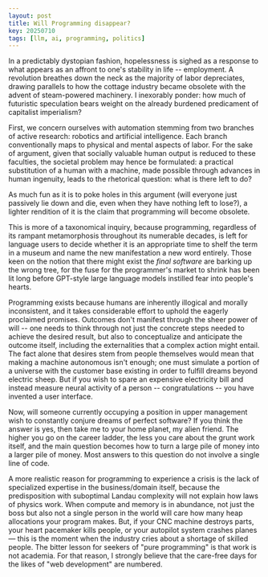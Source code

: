 ```yaml
---
layout: post
title: Will Programming disappear?
key: 20250710
tags: [llm, ai, programming, politics] 
---
```


In a predictably dystopian fashion, hopelessness is sighed as a response to what appears as an affront to one's
stability in life -- employment. A revolution breathes down the neck as the majority of labor depreciates, drawing
parallels to how the cottage industry became obsolete with the advent of steam-powered machinery. I inexorably ponder:
how much of futuristic speculation bears weight on the already burdened predicament of capitalist imperialism?

First, we concern ourselves with automation stemming from two branches of active research: robotics and artificial
intelligence. Each branch conventionally maps to physical and mental aspects of labor. For the sake of argument, given
that socially valuable human output is reduced to these faculties, the societal problem may hence be formulated: a
practical substitution of a human with a machine, made possible through advances in human ingenuity, leads to the
rhetorical question: what is there left to do?

As much fun as it is to poke holes in this argument (will everyone just passively lie down and die, even when they have
nothing left to lose?), a lighter rendition of it is the claim that programming will become obsolete.

This is more of a taxonomical inquiry, because programming, regardless of its rampant metamorphosis throughout its
numerable decades, is left for language users to decide whether it is an appropriate time to shelf the term in a museum
and name the new manifestation a new word entirely. Those keen on the notion that there might exist the _final software_
are barking up the wrong tree, for the fuse for the programmer's market to shrink has been lit long before GPT-style
large language models instilled fear into people's hearts.

Programming exists because humans are inherently illogical and morally inconsistent, and it takes considerable effort to
uphold the eagerly proclaimed promises. Outcomes don't manifest through the sheer power of will -- one needs to think
through not just the concrete steps needed to achieve the desired result, but also to conceptualize and anticipate the
outcome itself, including the externalities that a complex action might entail. The fact alone that desires stem from
people themselves would mean that making a machine autonomous isn't enough; one must simulate a portion of a universe
with the customer base existing in order to fulfill dreams beyond electric sheep. But if you wish to spare an expensive
electricity bill and instead measure neural activity of a person -- congratulations -- you have invented a user
interface.

Now, will someone currently occupying a position in upper management wish to constantly conjure dreams of perfect
software? If you think the answer is yes, then take me to your home planet, my alien friend. The higher you go on the
career ladder, the less you care about the grunt work itself, and the main question becomes how to turn a large pile of
money into a larger pile of money. Most answers to this question do not involve a single line of code.

A more realistic reason for programming to experience a crisis is the lack of specialized expertise in the
business/domain itself, because the predisposition with suboptimal Landau complexity will not explain how laws of
physics work. When compute and memory is in abundance, not just the boss but also not a single person in the world will
care how many heap allocations your program makes. But, if your CNC machine destroys parts, your heart pacemaker kills
people, or your autopilot system crashes planes — this is the moment when the industry cries about a shortage of skilled
people. The bitter lesson for seekers of "pure programming" is that work is not academia. For that reason, I strongly
believe that the care-free days for the likes of "web development" are numbered.